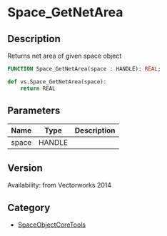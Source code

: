 # Space_GetNetArea

## Description
Returns net area of given space object

```pascal
FUNCTION Space_GetNetArea(space : HANDLE): REAL;
```

```python
def vs.Space_GetNetArea(space):
    return REAL
```

## Parameters
|Name|Type|Description|
|---|---|---|
|space|HANDLE|   |

## Version
Availability: from Vectorworks 2014

## Category
* [SpaceObjectCoreTools](../Categories/SpaceObjectCoreTools.md)
